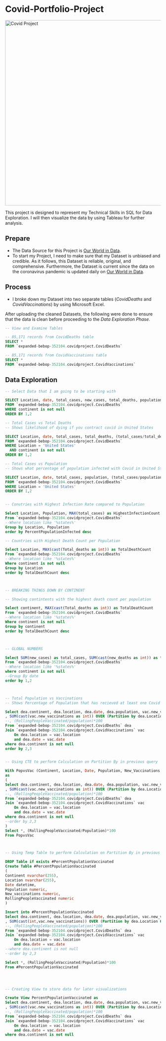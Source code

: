 # Covid-Portfolio-Project
<img width="599" alt="Covid Project" src="https://user-images.githubusercontent.com/108308205/177436450-e23dd47b-525b-4bf0-9081-d8a1b63ec82b.png">

This project is designed to represent my Technical Skills in SQL for Data Exploration. I will then visualize the data by using Tableau for further analysis. 

## Prepare
- The Data Source for this Project is [Our World in Data](https://ourworldindata.org/covid-deaths). 
- To start my Project, I need to make sure that my Dataset is unbiased and credible. As it follows, this Dataset is reliable, original, and comprehensive. Furthermore, the Dataset is current since the data on the coronavirus pandemic is updated daily on [Our World in Data](https://ourworldindata.org/covid-deaths).

## Process
- I broke down my Dataset into two separate tables (*CovidDeaths* and *CovidVaccinations*) by using Microsoft Excel.

After uploading the cleaned Datasets, the following were done to ensure that the data is clean before proceeding to the *Data Exploration Phase*.

```sql
-- View and Examine Tables

-- 85,171 records from CovidDeaths table
SELECT *
FROM `expanded-bebop-352104.covidproject.CovidDeaths`

-- 85,171 records from CovidVaccinations table
SELECT *
FROM `expanded-bebop-352104.covidproject.CovidVaccinations`

```

## Data Exploration

```sql 
-- Select Data that I am going to be starting with 

SELECT Location, date, total_cases, new_cases, total_deaths, population
FROM `expanded-bebop-352104.covidproject.CovidDeaths`
WHERE continent is not null
ORDER BY 1,2

-- Total Cases vs Total Deaths
-- Shows likelihood of dying if you contract covid in United States

SELECT Location, date, total_cases, total_deaths, (total_cases/total_deaths)*100 AS DeathPercentage
FROM `expanded-bebop-352104.covidproject.CovidDeaths`
WHERE Location = 'United States'
  AND continent is not null
ORDER BY 1,2

-- Total Cases vs Population
-- Shows what percentage of population infected with Covid in United States

SELECT Location, date, total_cases, population, (total_cases/population)*100 AS PopulationInfectedPercentage
FROM `expanded-bebop-352104.covidproject.CovidDeaths`
WHERE Location = 'United States'
ORDER BY 1,2


-- Conutries with Highest Infection Rate compared to Population

Select Location, Population, MAX(total_cases) as HighestInfectionCount,  Max((total_cases/population))*100 as PercentPopulationInfected
From `expanded-bebop-352104.covidproject.CovidDeaths`
--Where location like '%states%'
Group by Location, Population
order by PercentPopulationInfected desc

-- Countries with Highest Death Count per Population

Select Location, MAX(cast(Total_deaths as int)) as TotalDeathCount
From `expanded-bebop-352104.covidproject.CovidDeaths`
--Where location like '%states%'
Where continent is not null 
Group by Location
order by TotalDeathCount desc



-- BREAKING THINGS DOWN BY CONTINENT

-- Showing contintents with the highest death count per population

Select continent, MAX(cast(Total_deaths as int)) as TotalDeathCount
From `expanded-bebop-352104.covidproject.CovidDeaths`
--Where location like '%states%'
Where continent is not null 
Group by continent
order by TotalDeathCount desc



-- GLOBAL NUMBERS

Select SUM(new_cases) as total_cases, SUM(cast(new_deaths as int)) as total_deaths, SUM(cast(new_deaths as int))/SUM(New_Cases)*100 as DeathPercentage
From `expanded-bebop-352104.covidproject.CovidDeaths`
--Where location like '%states%'
where continent is not null 
--Group By date
order by 1,2



-- Total Population vs Vaccinations
-- Shows Percentage of Population that has recieved at least one Covid Vaccine

Select dea.continent, dea.location, dea.date, dea.population, vac.new_vaccinations
, SUM(cast(vac.new_vaccinations as int)) OVER (Partition by dea.Location Order by dea.location, dea.Date) as RollingPeopleVaccinated
--, (RollingPeopleVaccinated/population)*100
From `expanded-bebop-352104.covidproject.CovidDeaths` dea
Join `expanded-bebop-352104.covidproject.CovidVaccinations` vac
	On dea.location = vac.location
	and dea.date = vac.date
where dea.continent is not null 
order by 2,3


-- Using CTE to perform Calculation on Partition By in previous query

With PopvsVac (Continent, Location, Date, Population, New_Vaccinations, RollingPeopleVaccinated)
as
(
Select dea.continent, dea.location, dea.date, dea.population, vac.new_vaccinations
, SUM(cast(vac.new_vaccinations as int)) OVER (Partition by dea.Location Order by dea.location, dea.Date) as RollingPeopleVaccinated
--, (RollingPeopleVaccinated/population)*100
From `expanded-bebop-352104.covidproject.CovidDeaths` dea
Join `expanded-bebop-352104.covidproject.CovidVaccinations` vac
	On dea.location = vac.location
	and dea.date = vac.date
where dea.continent is not null 
--order by 2,3
)
Select *, (RollingPeopleVaccinated/Population)*100
From PopvsVac



-- Using Temp Table to perform Calculation on Partition By in previous query

DROP Table if exists #PercentPopulationVaccinated
Create Table #PercentPopulationVaccinated
(
Continent nvarchar(255),
Location nvarchar(255),
Date datetime,
Population numeric,
New_vaccinations numeric,
RollingPeopleVaccinated numeric
)

Insert into #PercentPopulationVaccinated
Select dea.continent, dea.location, dea.date, dea.population, vac.new_vaccinations
, SUM(cast(int,vac.new_vaccinations)) OVER (Partition by dea.Location Order by dea.location, dea.Date) as RollingPeopleVaccinated
--, (RollingPeopleVaccinated/population)*100
From `expanded-bebop-352104.covidproject.CovidDeaths` dea
Join `expanded-bebop-352104.covidproject.CovidVaccinations` vac
	On dea.location = vac.location
	and dea.date = vac.date
--where dea.continent is not null 
--order by 2,3

Select *, (RollingPeopleVaccinated/Population)*100
From #PercentPopulationVaccinated




-- Creating View to store data for later visualizations

Create View PercentPopulationVaccinated as
Select dea.continent, dea.location, dea.date, dea.population, vac.new_vaccinations
, SUM(cast(vac.new_vaccinations as int)) OVER (Partition by dea.Location Order by dea.location, dea.Date) as RollingPeopleVaccinated
--, (RollingPeopleVaccinated/population)*100
From `expanded-bebop-352104.covidproject.CovidDeaths` dea
Join `expanded-bebop-352104.covidproject.CovidVaccinations` vac
	On dea.location = vac.location
	and dea.date = vac.date
where dea.continent is not null

```



